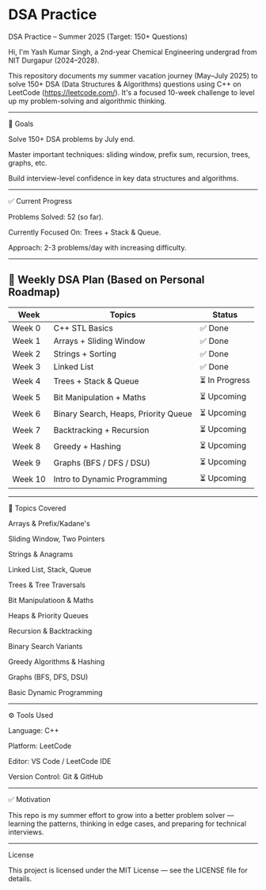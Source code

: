 # DSA Practice

DSA Practice – Summer 2025 (Target: 150+ Questions)

Hi, I'm Yash Kumar Singh, a 2nd-year Chemical Engineering undergrad from NIT Durgapur (2024–2028).

This repository documents my summer vacation journey (May–July 2025) to solve 150+ DSA (Data Structures & Algorithms) questions using C++ on LeetCode (https://leetcode.com/).
It's a focused 10-week challenge to level up my problem-solving and algorithmic thinking.


---

🎯 Goals

Solve 150+ DSA problems by July end.

Master important techniques: sliding window, prefix sum, recursion, trees, graphs, etc.

Build interview-level confidence in key data structures and algorithms.



---

✅ Current Progress

Problems Solved: 52 (so far).

Currently Focused On: Trees + Stack & Queue.

Approach: 2-3 problems/day with increasing difficulty.


---

## 🧭 Weekly DSA Plan (Based on Personal Roadmap)

| Week     | Topics                                | Status        |
|----------|----------------------------------------|----------------|
| Week 0   | C++ STL Basics                         | ✅ Done         |
| Week 1   | Arrays + Sliding Window                | ✅ Done         |
| Week 2   | Strings + Sorting                      | ✅ Done         |
| Week 3   | Linked List                            | ✅ Done         |
| Week 4   | Trees + Stack & Queue                  | ⏳ In Progress  |
| Week 5   | Bit Manipulation + Maths               | ⏳ Upcoming     |
| Week 6   | Binary Search, Heaps, Priority Queue   | ⏳ Upcoming     |
| Week 7   | Backtracking + Recursion               | ⏳ Upcoming     |
| Week 8   | Greedy + Hashing                       | ⏳ Upcoming     |
| Week 9   | Graphs (BFS / DFS / DSU)               | ⏳ Upcoming     |
| Week 10  | Intro to Dynamic Programming           | ⏳ Upcoming     |


---

🧠 Topics Covered

Arrays & Prefix/Kadane's

Sliding Window, Two Pointers

Strings & Anagrams

Linked List, Stack, Queue

Trees & Tree Traversals

Bit Manipulatioon & Maths

Heaps & Priority Queues

Recursion & Backtracking

Binary Search Variants

Greedy Algorithms & Hashing

Graphs (BFS, DFS, DSU)

Basic Dynamic Programming



---


⚙ Tools Used

Language: C++

Platform: LeetCode

Editor: VS Code / LeetCode IDE

Version Control: Git & GitHub



---

✅ Motivation

This repo is my summer effort to grow into a better problem solver — learning the patterns, thinking in edge cases, and preparing for technical interviews.


---

License

This project is licensed under the MIT License — see the LICENSE file for details.
